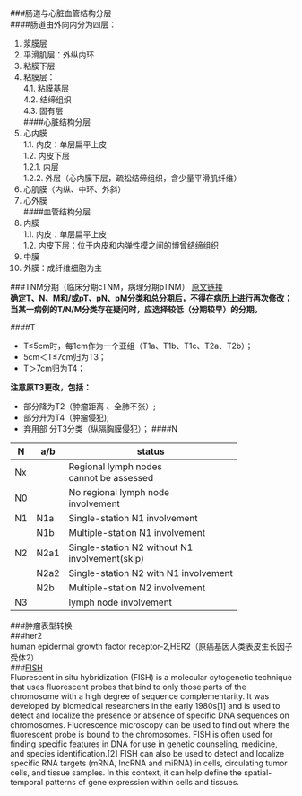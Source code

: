 ###肠道与心脏血管结构分层  
####肠道由外向内分为四层：    
1.  浆膜层  
2.  平滑肌层：外纵内环  
3.  粘膜下层  
4.  粘膜层：    
4.1. 粘膜基层    
4.2. 结缔组织    
4.3. 固有层  
####心脏结构分层    
1. 心内膜    
1.1. 内皮：单层扁平上皮    
1.2. 内皮下层    
1.2.1. 内层    
1.2.2. 外层（心内膜下层，疏松结缔组织，含少量平滑肌纤维）  
2. 心肌膜（内纵、中环、外斜）  
3. 心外膜  
####血管结构分层  
1. 内膜  
1.1. 内皮：单层扁平上皮  
1.2. 内皮下层：位于内皮和内弹性模之间的博曾结缔组织  
2. 中膜    
3. 外膜：成纤维细胞为主  

###TNM分期（临床分期cTNM，病理分期pTNM） [原文链接](http://www.360doc.com/content/16/1220/22/32731211_616393995.shtml)    
**确定T、N、M和/或pT、pN、pM分类和总分期后，不得在病历上进行再次修改；**    
**当某一病例的T/N/M分类存在疑问时，应选择较低（分期较早）的分期。**  

####T    
- T≤5cm时，每1cm作为一个亚组（T1a、T1b、T1c、T2a、T2b）；  
- 5cm＜T≤7cm归为T3；  
- T＞7cm归为T4；        

**注意原T3更改，包括：**    
-  部分降为T2（肿瘤距离 、全肺不张）;  
-  部分升为T4（肿瘤侵犯);  
-  弃用部 分T3分类（纵隔胸膜侵犯）；
####N  
<center>

|N|a/b|status|
|--|--|--|
|Nx|   |Regional lymph nodes <br>cannot be assessed|
|N0|   |No regional lymph   node<br>      involvement|
|N1|  N1a|      Single-station N1 involvement|
|  |  N1b|      Multiple-station N1 involvement|
|N2|  N2a1|     Single-station N2    without N1 <br> involvement(skip)|
| |        N2a2     |Single-station N2 with   N1 involvement|
||     N2b|      Multiple-station N2 involvement|
|N3|              | lymph node involvement|
</center>

###肿瘤表型转换  
###her2  
human epidermal growth factor receptor-2,HER2（原癌基因人类表皮生长因子受体2）  
###[FISH](https://en.wikipedia.org/wiki/Fluorescence_in_situ_hybridization)  
Fluorescent in situ hybridization (FISH) is a molecular cytogenetic technique that uses fluorescent probes that bind to only those parts of the chromosome with a high degree of sequence complementarity. It was developed by biomedical researchers in the early 1980s[1] and is used to detect and localize the presence or absence of specific DNA sequences on chromosomes. Fluorescence microscopy can be used to find out where the fluorescent probe is bound to the chromosomes. FISH is often used for finding specific features in DNA for use in genetic counseling, medicine, and species identification.[2] FISH can also be used to detect and localize specific RNA targets (mRNA, lncRNA and miRNA) in cells, circulating tumor cells, and tissue samples. In this context, it can help define the spatial-temporal patterns of gene expression within cells and tissues.
